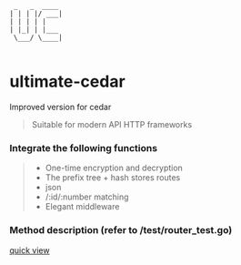```     
 _   _  ____ 
| | | |/ ___|
| | | | |    
| |_| | |___ 
 \___/ \____|
             
```

# ultimate-cedar

Improved version for cedar
> Suitable for modern API HTTP frameworks

### Integrate the following functions

> * One-time encryption and decryption
> * The prefix tree + hash stores routes
> * json
> * /:id/:number matching
> * Elegant middleware

### Method description (refer to /test/router_test.go)  
[quick view](https://github.com/tungyao/ultimate-cedar/blob/main/test/router_test.go)

